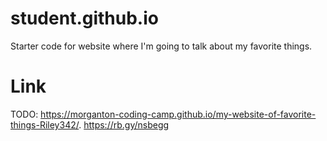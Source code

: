 # student.github.io
Starter code for website where I'm going to talk about my favorite things.

# Link
TODO:  https://morganton-coding-camp.github.io/my-website-of-favorite-things-Riley342/. 
https://rb.gy/nsbegg

